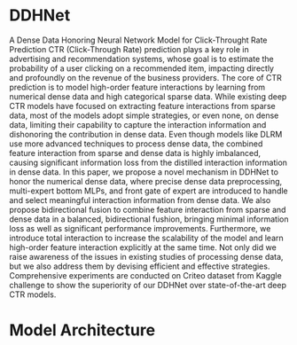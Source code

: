 # DDHNet
A Dense Data Honoring Neural Network Model for Click-Throught Rate Prediction
CTR (Click-Through Rate) prediction plays a key role in advertising and recommendation systems, whose goal is to estimate the probability of a user clicking on a recommended item, impacting directly and profoundly on the revenue of the business providers. The core of CTR prediction is to model high-order feature interactions by learning from numerical dense data and high categorical sparse data. While existing deep CTR models have focused on extracting feature interactions from sparse data, most of the models adopt simple strategies, or even none, on dense data, limiting their capability to capture the interaction information and dishonoring the contribution in dense data. Even though models like DLRM use more advanced techniques to process dense data, the combined feature interaction from sparse and dense data is highly imbalanced, causing significant information loss from the distilled interaction information in dense data. In this paper, we propose a novel mechanism in DDHNet to honor the numerical dense data, where precise dense data preprocessing, multi-expert bottom MLPs, and front gate of expert are introduced to handle and select meaningful interaction information from dense data. We also propose bidirectional fusion to combine feature interaction from sparse and dense data in a balanced, bidirectional fushion, bringing minimal information loss as well as significant performance improvements. Furthermore, we introduce total interaction to increase the scalability of the model and learn high-order feature interaction explicitly at the same time. Not only did we raise awareness of the issues in existing studies of processing dense data, but we also address them by devising efficient and effective strategies. Comprehensive experiments are conducted on Criteo dataset from Kaggle challenge to show the superiority of our DDHNet over state-of-the-art deep CTR models.
# Model Architecture

